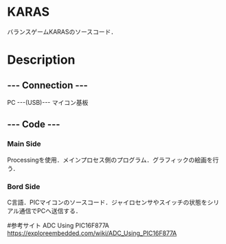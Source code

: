 # KARAS
バランスゲームKARASのソースコード．

# Description
## --- Connection ---
PC ---(USB)--- マイコン基板

## --- Code ---
### Main Side
Processingを使用．メインプロセス側のプログラム．グラフィックの絵画を行う．

### Bord Side
C言語．PICマイコンのソースコード．ジャイロセンサやスイッチの状態をシリアル通信でPCへ送信する．

#参考サイト
ADC Using PIC16F877A
https://exploreembedded.com/wiki/ADC_Using_PIC16F877A
